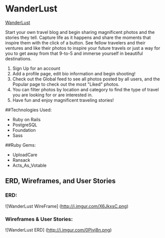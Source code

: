 # WanderLust

<a href="https://wanderlust-blog.herokuapp.com/">WanderLust</a>

Start your own travel blog and begin sharing magnificent photos and the stories they tell. Capture life as it happens and share the moments that inspire them with the click of a button. See fellow travelers and their ventures and like their photos to inspire your future travels or just a way for you to get away from that 9-to-5 and immerse yourself in beautiful destinations.

1. Sign Up for an account
2. Add a profile page, edit bio information and begin shooting!
3. Check out the Global feed to see all photos posted by all users, and the Popular page to check out the most "Liked" photos.
4. You can filter photos by location and category to find the type of travel you are looking for or are interested in.
5. Have fun and enjoy magnificent traveling stories!

##Technologies Used:
* Ruby on Rails
* PostgreSQL
* Foundation
* Sass

##Ruby Gems:
* UploadCare
* Ransack
* Acts_As_Votable

## ERD, Wireframes, and User Stories

### ERD:
![WanderLust WireFrame] (http://i.imgur.com/X6JkxsC.png)
### Wireframes & User Stories:
![WanderLust ERD] (http://i.imgur.com/0Pivj8n.png)



